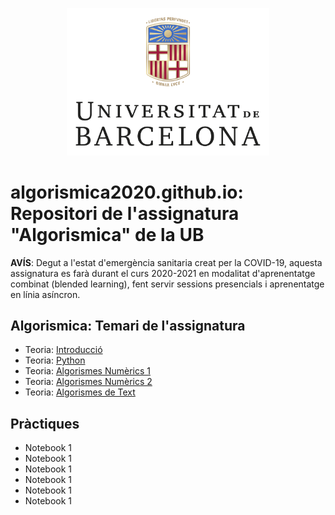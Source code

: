 <p align="center">
  <img src="/images/marcav_pos_rgb.png" width="324" width="50">
</p>

# algorismica2020.github.io: Repositori de l'assignatura "Algorismica" de la UB

**AVÍS**: Degut a l'estat d'emergència sanitaria creat per la COVID-19, aquesta assignatura es farà durant el curs 2020-2021 en modalitat d'aprenentatge combinat (blended learning), fent servir sessions presencials i aprenentatge en línia asíncron.

## Algorismica: Temari de l'assignatura
+  Teoria: [Introducció](http://algorismica2020.github.io/introducció.html) 
+  Teoria: [Python](python.html)   
+  Teoria: [Algorismes Numèrics 1](numerics1.html)  
+  Teoria: [Algorismes Numèrics 2](numerics2.html) 
+  Teoria: [Algorismes de Text](text.html) 

## Pràctiques
+ Notebook 1
+ Notebook 1
+ Notebook 1
+ Notebook 1
+ Notebook 1
+ Notebook 1

